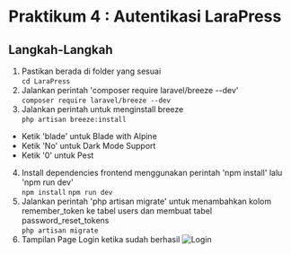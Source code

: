# Praktikum 4 : Autentikasi LaraPress

## Langkah-Langkah
1. Pastikan berada di folder yang sesuai <br>
```cd LaraPress```
2. Jalankan perintah 'composer require laravel/breeze --dev'<br>
```composer require laravel/breeze --dev```
3. Jalankan perintah untuk menginstall breeze<br>
```php artisan breeze:install```
- Ketik 'blade' untuk Blade with Alpine
- Ketik 'No' untuk Dark Mode Support
- Ketik '0' untuk Pest
4. Install dependencies frontend menggunakan perintah 'npm install' lalu 'npm run dev'<br>
```npm install```
```npm run dev```
5. Jalankan perintah 'php artisan migrate' untuk menambahkan kolom remember_token ke tabel users dan membuat tabel password_reset_tokens <br>
```php artisan migrate```
6. Tampilan Page Login ketika sudah berhasil
![Login](image.png)

